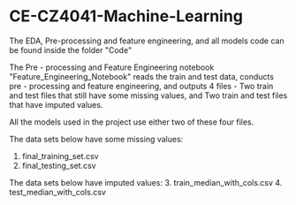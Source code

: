 # CE-CZ4041-Machine-Learning

The EDA, Pre-processing and feature engineering, and all models code can be found inside the folder "Code"

The Pre - processing and Feature Engineering notebook "Feature_Engineering_Notebook" reads the train and test data, conducts pre - processing and feature engineering, and outputs 4 files - 
Two train and test files that still have some missing values, and 
Two train and test files that have imputed values. 

All the models used in the project use either two of these four files. 

The data sets below have some missing values:
1. final_training_set.csv
2. final_testing_set.csv

The data sets below have imputed values:
3. train_median_with_cols.csv
4. test_median_with_cols.csv

